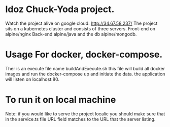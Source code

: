 # Idoz Chuck-Yoda project.

Watch the project alive on google cloud: http://34.67.58.237/
The project sits on a kubernetes cluster and consists of three servers.
Front-end on alpine/nginx Back-end alpine/java and the db alpine/mongodb. 

# Usage For docker, docker-compose.

Ther is an execute file name buildAndExecute.sh this file will build all docker images and run the docker-compose up
and initiate the data.
the application will listen on localhost:80.

# To run it on local machine

Note: if you would like to serve the project localic you should make sure that in the service.ts file URL 
field matches to the URL that the server listing.


